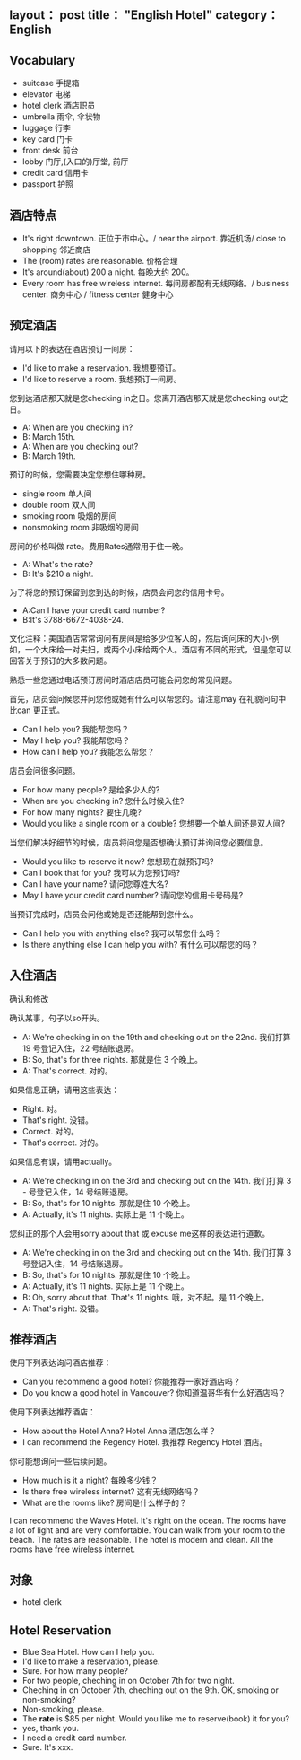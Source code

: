 layout： post
title： "English Hotel"
category： English
---

## Vocabulary

- suitcase 手提箱
- elevator 电梯
- hotel clerk 酒店职员
- umbrella 雨伞, 伞状物
- luggage 行李
- key card 门卡
- front desk 前台
- lobby 门厅,(入口的)厅堂, 前厅
- credit card 信用卡
- passport 护照

## 酒店特点

- It's right downtown. 正位于市中心。/ near the airport. 靠近机场/ close to shopping 邻近商店
- The (room) rates are reasonable. 价格合理
- It's around(about) 200 a night. 每晚大约 200。
- Every room has free wireless internet.    每间房都配有无线网络。/ business center. 商务中心 / fitness center 健身中心

## 预定酒店

请用以下的表达在酒店预订一间房：

- I'd like to make a reservation. 我想要预订。
- I'd like to reserve a room. 我想预订一间房。

您到达酒店那天就是您checking in之日。您离开酒店那天就是您checking out之日。

- A: When are you checking in?              
- B: March 15th.
- A: When are you checking out?
- B: March 19th.

预订的时候，您需要决定您想住哪种房。

- single room 单人间
- double room 双人间
- smoking room    吸烟的房间
- nonsmoking room 非吸烟的房间

房间的价格叫做 rate。费用Rates通常用于住一晚。
 
- A: What's the rate?
- B: It's $210 a night.

为了将您的预订保留到您到达的时候，店员会问您的信用卡号。
 
- A:Can I have your credit card number?
- B:It's 3788-6672-4038-24.

文化注释：美国酒店常常询问有房间是给多少位客人的，然后询问床的大小-例如，一个大床给一对夫妇，或两个小床给两个人。酒店有不同的形式，但是您可以回答关于预订的大多数问题。

熟悉一些您通过电话预订房间时酒店店员可能会问您的常见问题。

首先，店员会问候您并问您他或她有什么可以帮您的。请注意may 在礼貌问句中比can 更正式。

- Can I help you?                                         我能帮您吗？
- May I help you? 我能帮您吗？
- How can I help you?                                             我能怎么帮您？

店员会问很多问题。

- For how many people?    是给多少人的?                            
- When are you checking in?   您什么时候入住?
- For how many nights?    要住几晚?
- Would you like a single room or a double?   您想要一个单人间还是双人间?

当您们解决好细节的时候，店员将问您是否想确认预订并询问您必要信息。

- Would you like to reserve it now?       您想现在就预订吗?        
- Can I book that for you?        我可以为您预订吗?
- Can I have your name?                   请问您尊姓大名?
- May I have your credit card number? 请问您的信用卡号码是?

当预订完成时，店员会问他或她是否还能帮到您什么。

- Can I help you with anything else?  我可以帮您什么吗？
- Is there anything else I can help you with? 有什么可以帮您的吗？

## 入住酒店

确认和修改

确认某事，句子以so开头。
 
- A: We're checking in on the 19th and checking out on the 22nd.  我们打算 19 号登记入住，22 号结账退房。
- B: So, that's for three nights. 那就是住 3 个晚上。
- A: That's correct.  对的。

如果信息正确，请用这些表达：
 
- Right.  对。
- That's right.   没错。
- Correct.    对的。
- That's correct. 对的。
 
如果信息有误，请用actually。
 
- A: We're checking in on the 3rd and checking out on the 14th.   我们打算 3 - 号登记入住，14 号结账退房。
- B: So, that's for 10 nights.    那就是住 10 个晚上。
- A: Actually, it's 11 nights.    实际上是 11 个晚上。

您纠正的那个人会用sorry about that 或 excuse me这样的表达进行道歉。
 

- A: We're checking in on the 3rd and checking out on the 14th.   我们打算 3 号登记入住，14 号结账退房。
- B: So, that's for 10 nights.    那就是住 10 个晚上。
- A: Actually, it's 11 nights.    实际上是 11 个晚上。
- B: Oh, sorry about that. That's 11 nights.  哦，对不起。是 11 个晚上。
- A: That's right.    没错。

## 推荐酒店

使用下列表达询问酒店推荐：

- Can you recommend a good hotel? 你能推荐一家好酒店吗？
- Do you know a good hotel in Vancouver?  你知道温哥华有什么好酒店吗？

使用下列表达推荐酒店：

- How about the Hotel Anna?               Hotel Anna 酒店怎么样？               
- I can recommend the Regency Hotel.  我推荐 Regency Hotel 酒店。

你可能想询问一些后续问题。

- How much is it a night? 每晚多少钱？
- Is there free wireless internet?    这有无线网络吗？
- What are the rooms like?                        房间是什么样子的？

I can recommend the Waves Hotel. It's right on the ocean. The rooms have a lot of light and are very comfortable. You can walk from your room to the beach. The rates are reasonable. The hotel is modern and clean. All the rooms have free wireless internet.

## 对象

- hotel clerk

## Hotel Reservation

- Blue Sea Hotel. How can I help you.
- I'd like to make a reservation, please.
- Sure. For how many people?
- For two people, cheching in on October 7th for two night.
- Cheching in on October 7th, cheching out on the 9th. OK, smoking or non-smoking?
- Non-smoking, please.
- The __rate__ is $85 per night. Would you like me to reserve(book) it for you?
- yes, thank you.
- I need a credit card number.
- Sure. It's xxx.